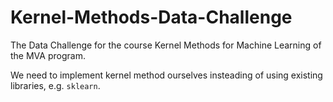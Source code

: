 # Kernel-Methods-Data-Challenge

The Data Challenge for the course Kernel Methods for Machine Learning of the MVA program.

We need to implement kernel method ourselves insteading of using existing libraries, e.g. `sklearn`.
